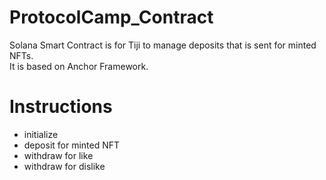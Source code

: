 # ProtocolCamp_Contract
Solana Smart Contract is for Tiji to manage deposits that is sent for minted NFTs.  
It is based on Anchor Framework.

# Instructions
 - initialize
 - deposit for minted NFT
 - withdraw for like
 - withdraw for dislike
